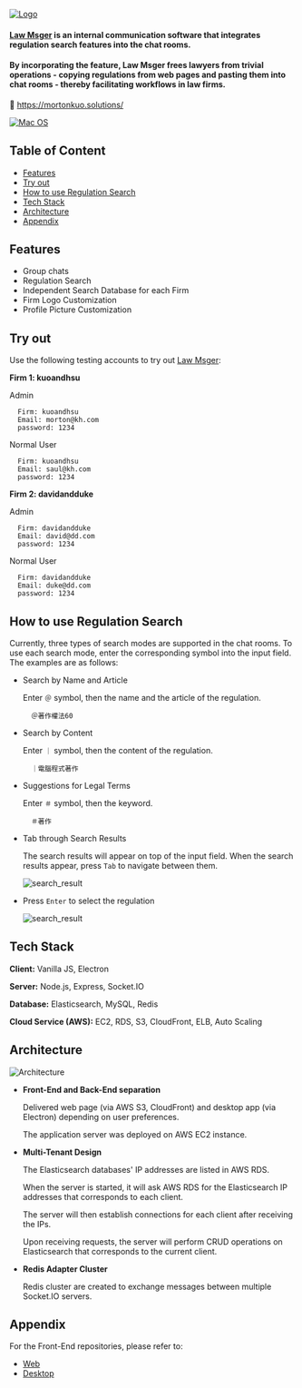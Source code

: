 
[![Logo](https://mortonkuo.solutions/github_images/logo.png)](https://mortonkuo.solutions/)
#### [Law Msger](https://mortonkuo.solutions) is an internal communication software that integrates regulation search features into the chat rooms.

#### By incorporating the feature, Law Msger frees lawyers from trivial operations - copying regulations from web pages and pasting them into chat rooms - thereby facilitating workflows in law firms.


:link: https://mortonkuo.solutions/

[![Mac OS](https://img.shields.io/badge/mac%20os-000000?style=for-the-badge&logo=apple&logoColor=white)](https://github.com/morkuo/LawMsger_desktop/releases/download/1.0.0/Law.Msger.zip)
## Table of Content

 - [Features](https://github.com/matiassingers/awesome-readme)
 - [Try out](https://github.com/matiassingers/awesome-readme)
 - [How to use Regulation Search](https://github.com/matiassingers/awesome-readme)
 - [Tech Stack](https://awesomeopensource.com/project/elangosundar/awesome-README-templates)
 - [Architecture](https://github.com/matiassingers/awesome-readme)
 - [Appendix](https://github.com/matiassingers/awesome-readme)
## Features

- Group chats
- Regulation Search
- Independent Search Database for each Firm
- Firm Logo Customization
- Profile Picture Customization
## Try out

Use the following testing accounts to try out [Law Msger](https://mortonkuo.solutions):

**Firm 1: kuoandhsu**

Admin

```
  Firm: kuoandhsu
  Email: morton@kh.com
  password: 1234
```
Normal User
```
  Firm: kuoandhsu
  Email: saul@kh.com
  password: 1234
```

**Firm 2: davidandduke**

Admin

```
  Firm: davidandduke
  Email: david@dd.com
  password: 1234
```

Normal User

```
  Firm: davidandduke
  Email: duke@dd.com
  password: 1234
```

## How to use Regulation Search

Currently, three types of search modes are supported in the chat rooms.
To use each search mode, enter the corresponding symbol into the input field.
The examples are as follows: 

- Search by Name and Article
        
    Enter `＠` symbol, then the name and the article of the regulation.

        ＠著作權法60

- Search by Content

    Enter `｜` symbol, then the content of the regulation.

        ｜電腦程式著作

- Suggestions for Legal Terms

    Enter `＃` symbol, then the keyword.
    
        ＃著作 
- Tab through Search Results

    The search results will appear on top of the input field. When the search results appear, press `Tab` to navigate between them. 
    
    ![search_result](https://mortonkuo.solutions/github_images/regulation_search.png)

- Press `Enter` to select the regulation

    ![search_result](https://mortonkuo.solutions/github_images/regulation_search_2.png)
## Tech Stack

**Client:** Vanilla JS, Electron

**Server:** Node.js, Express, Socket.IO

**Database:** Elasticsearch, MySQL, Redis

**Cloud Service (AWS):** EC2, RDS, S3, CloudFront, ELB, Auto Scaling


## Architecture

![Architecture](https://mortonkuo.solutions/github_images/Architecture.png)


- **Front-End and Back-End separation**

    Delivered web page (via AWS S3, CloudFront) and desktop app (via Electron) depending on user preferences.

    The application server was deployed on AWS EC2 instance.


- **Multi-Tenant Design**

    The Elasticsearch databases' IP addresses are listed in AWS RDS.
    
    When the server is started, it will ask AWS RDS for the Elasticsearch IP addresses that corresponds to each client.

    The server will then establish connections for each client after receiving the IPs.

    Upon receiving requests, the server will perform CRUD operations on Elasticsearch that corresponds to the current client.

-  **Redis Adapter Cluster**

    Redis cluster are created to exchange messages between multiple Socket.IO servers.
## Appendix

For the Front-End repositories, please refer to:
- [Web](https://github.com/morkuo/LawMsger_frontend)
- [Desktop](https://github.com/morkuo/LawMsger_desktop)